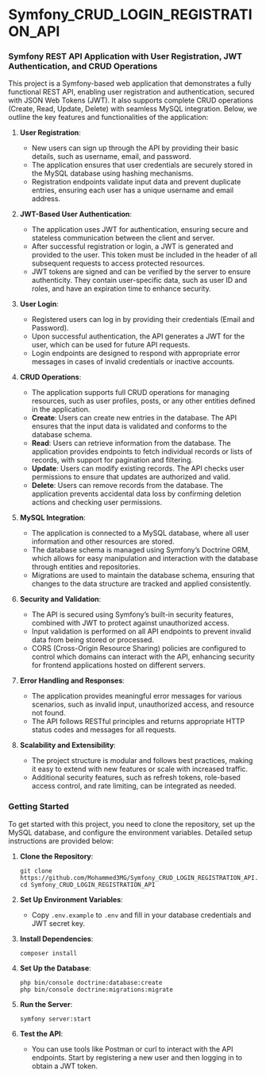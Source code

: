 # Symfony_CRUD_LOGIN_REGISTRATION_API
### Symfony REST API Application with User Registration, JWT Authentication, and CRUD Operations

This project is a Symfony-based web application that demonstrates a fully functional REST API, enabling user registration and authentication, secured with JSON Web Tokens (JWT). It also supports complete CRUD operations (Create, Read, Update, Delete) with seamless MySQL integration. Below, we outline the key features and functionalities of the application:

1. **User Registration**:
    - New users can sign up through the API by providing their basic details, such as username, email, and password.
    - The application ensures that user credentials are securely stored in the MySQL database using hashing mechanisms.
    - Registration endpoints validate input data and prevent duplicate entries, ensuring each user has a unique username and email address.

2. **JWT-Based User Authentication**:
    - The application uses JWT for authentication, ensuring secure and stateless communication between the client and server.
    - After successful registration or login, a JWT is generated and provided to the user. This token must be included in the header of all subsequent requests to access protected resources.
    - JWT tokens are signed and can be verified by the server to ensure authenticity. They contain user-specific data, such as user ID and roles, and have an expiration time to enhance security.

3. **User Login**:
    - Registered users can log in by providing their credentials (Email and Password).
    - Upon successful authentication, the API generates a JWT for the user, which can be used for future API requests.
    - Login endpoints are designed to respond with appropriate error messages in cases of invalid credentials or inactive accounts.

4. **CRUD Operations**:
    - The application supports full CRUD operations for managing resources, such as user profiles, posts, or any other entities defined in the application.
    - **Create**: Users can create new entries in the database. The API ensures that the input data is validated and conforms to the database schema.
    - **Read**: Users can retrieve information from the database. The application provides endpoints to fetch individual records or lists of records, with support for pagination and filtering.
    - **Update**: Users can modify existing records. The API checks user permissions to ensure that updates are authorized and valid.
    - **Delete**: Users can remove records from the database. The application prevents accidental data loss by confirming deletion actions and checking user permissions.

5. **MySQL Integration**:
    - The application is connected to a MySQL database, where all user information and other resources are stored.
    - The database schema is managed using Symfony’s Doctrine ORM, which allows for easy manipulation and interaction with the database through entities and repositories.
    - Migrations are used to maintain the database schema, ensuring that changes to the data structure are tracked and applied consistently.

6. **Security and Validation**:
    - The API is secured using Symfony’s built-in security features, combined with JWT to protect against unauthorized access.
    - Input validation is performed on all API endpoints to prevent invalid data from being stored or processed.
    - CORS (Cross-Origin Resource Sharing) policies are configured to control which domains can interact with the API, enhancing security for frontend applications hosted on different servers.

7. **Error Handling and Responses**:
    - The application provides meaningful error messages for various scenarios, such as invalid input, unauthorized access, and resource not found.
    - The API follows RESTful principles and returns appropriate HTTP status codes and messages for all requests.

8. **Scalability and Extensibility**:
    - The project structure is modular and follows best practices, making it easy to extend with new features or scale with increased traffic.
    - Additional security features, such as refresh tokens, role-based access control, and rate limiting, can be integrated as needed.

### Getting Started

To get started with this project, you need to clone the repository, set up the MySQL database, and configure the environment variables. Detailed setup instructions are provided below:

1. **Clone the Repository**:
   ```
   git clone https://github.com/Mohammed3MG/Symfony_CRUD_LOGIN_REGISTRATION_API.git
   cd Symfony_CRUD_LOGIN_REGISTRATION_API
   ```

2. **Set Up Environment Variables**:
   - Copy `.env.example` to `.env` and fill in your database credentials and JWT secret key.

3. **Install Dependencies**:
   ```
   composer install
   ```

4. **Set Up the Database**:
   ```
   php bin/console doctrine:database:create
   php bin/console doctrine:migrations:migrate
   ```

5. **Run the Server**:
   ```
   symfony server:start
   ```

6. **Test the API**:
   - You can use tools like Postman or curl to interact with the API endpoints. Start by registering a new user and then logging in to obtain a JWT token.
